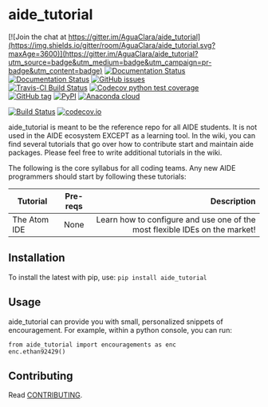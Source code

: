 # aide_tutorial

[![Join the chat at https://gitter.im/AguaClara/aide_tutorial](https://img.shields.io/gitter/room/AguaClara/aide_tutorial.svg?maxAge=3600)](https://gitter.im/AguaClara/aide_tutorial?utm_source=badge&utm_medium=badge&utm_campaign=pr-badge&utm_content=badge)
[![Documentation Status](https://readthedocs.org/projects/aide_tutorial/badge/?version=latest)](http://aide_tutorial.readthedocs.io/en/latest/)
[![Documentation Status](https://readthedocs.org/projects/aide_tutorial/badge/?version=stable)](http://aide_tutorial.readthedocs.io/en/stable/)
[![GitHub issues](https://img.shields.io/github/issues/AguaClara/aide_tutorial.svg?maxAge=3600)](https://github.com/AguaClara/aide_tutorial/issues)
<br/>
[![Travis-CI Build Status](https://img.shields.io/travis/AguaClara/aide_tutorial.svg?maxAge=3600&label=Travis)](https://travis-ci.org/AguaClara/aide_tutorial)
[![Codecov python test coverage](https://img.shields.io/codecov/c/github/AguaClara/aide_tutorial/master.svg?maxAge=3600&label=Codecov)](https://codecov.io/gh/AguaClara/aide_tutorial)
<br/>
[![GitHub tag](https://img.shields.io/github/tag/AguaClara/aide_tutorial.svg?maxAge=3600&label=Github)](https://github.com/AguaClara/aide_tutorial)
[![PyPI](https://img.shields.io/pypi/v/aide_tutorial.svg?maxAge=3600)](https://pypi.python.org/pypi/aide_tutorial)
[![Anaconda cloud](https://anaconda.org/conda-forge/aide_tutorial/badges/version.svg)](https://anaconda.org/conda-forge/aide_tutorial)



[![Build Status](https://travis-ci.org/AguaClara/aide_tutorial.svg?branch=master)](https://travis-ci.org/AguaClara/aide_tutorial)
[![codecov.io](https://codecov.io/github/hbetts/orbitalpy/coverage.svg?branch=master)](https://codecov.io/github/AguaClara/aide_tutorial?branch=master)

aide_tutorial is meant to be the reference repo for all AIDE students. It is not
used in the AIDE ecosystem EXCEPT as a learning tool. In the wiki, you can find
several tutorials that go over how to contribute start and maintain aide
packages. Please feel free to write additional tutorials in the wiki.

The following is the core syllabus for all coding teams. Any new AIDE programmers
should start by following these tutorials:

| Tutorial        | Pre-reqs           | Description  |
| ------------- |:-------------:| -----:|
| The Atom IDE      | None | Learn how to configure and use one of the most flexible IDEs on the market!|

## Installation

To install the latest with pip, use:
```pip install aide_tutorial```

## Usage

aide_tutorial can provide you with small, personalized snippets of
encouragement. For example, within a python console, you can run:
```
from aide_tutorial import encouragements as enc
enc.ethan92429()
```

## Contributing

Read [CONTRIBUTING](CONTRIBUTING.md).
